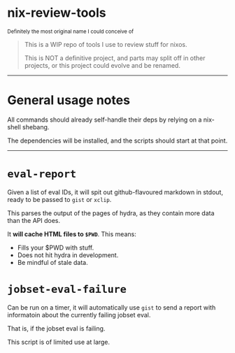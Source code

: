 nix-review-tools
================

<sup>Definitely the most original name I could conceive of</sup>

> This is a WIP repo of tools I use to review stuff for nixos.
> 
> This is NOT a definitive project, and parts may split off in
> other projects, or this project could evolve and be renamed.

* * *

# General usage notes

All commands should already self-handle their deps by relying on a nix-shell shebang.

The dependencies will be installed, and the scripts should start at that point.

* * *

# `eval-report`

Given a list of eval IDs, it will spit out github-flavoured markdown in stdout,
ready to be passed to `gist` or `xclip`.

This parses the output of the pages of hydra, as they contain more data than
the API does.

It **will cache HTML files to `$PWD`**. This means:

 * Fills your $PWD with stuff.
 * Does not hit hydra in development.
 * Be mindful of stale data.


# `jobset-eval-failure`

Can be run on a timer, it will automatically use `gist` to send a report with
informatoin about the currently failing jobset eval.

That is, if the jobset eval is failing.

This script is of limited use at large.
